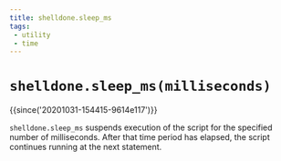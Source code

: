 ```yaml
---
title: shelldone.sleep_ms
tags:
 - utility
 - time
---
```

# `shelldone.sleep_ms(milliseconds)`

{{since('20201031-154415-9614e117')}}

`shelldone.sleep_ms` suspends execution of the script for the specified
number of milliseconds.  After that time period has elapsed, the script
continues running at the next statement.

